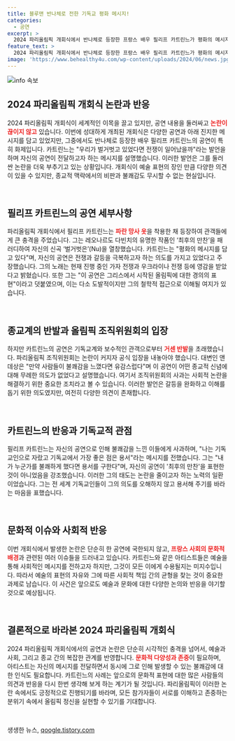```yaml
---
title: 블루맨 반나체로 전한 기독교 평화 메시지!
categories:
  - 공연
excerpt: >
  2024 파리올림픽 개회식에서 반나체로 등장한 프랑스 배우 필리프 카트린느가 평화의 메시지를 전하며 논란의 중심에 서다. 기독교계의 반발과 조직위의 사과로 이어진 이 공연, 과연 진정한 의도는 무엇일까? 클릭해 확인하세요!
feature_text: >
  2024 파리올림픽 개회식에서 반나체로 등장한 프랑스 배우 필리프 카트린느가 평화의 메시지를 전하며 논란의 중심에 서다. 기독교계의 반발과 조직위의 사과로 이어진 이 공연, 과연 진정한 의도는 무엇일까? 클릭해 확인하세요!
image: 'https://www.behealthy4u.com/wp-content/uploads/2024/06/news.jpg'
---
```


<p><img src="https://www.behealthy4u.com/wp-content/uploads/2024/06/news.jpg" alt="info 속보" /></p>

<h2 data-ke-size="size26">2024 파리올림픽 개회식 논란과 반응</h2>

<p data-ke-size="size16">2024 파리올림픽 개회식이 세계적인 이목을 끌고 있지만, 공연 내용을 둘러싸고 <b><span style="color: #ee2323;">논란이 끊이지 않고</span></b> 있습니다. 이번에 성대하게 개최된 개회식은 다양한 공연과 아래 진지한 메시지를 담고 있었지만, 그중에서도 반나체로 등장한 배우 필리프 카트린느의 공연이 특히 화제입니다. 카트린느는 "우리가 벌거벗고 있었다면 전쟁이 일어났을까"라는 발언을 하며 자신의 공연이 전달하고자 하는 메시지를 설명했습니다. 이러한 발언은 그를 둘러싼 논란을 더욱 부추기고 있는 상황입니다. 개회식이 예술 표현의 장인 만큼 다양한 의견이 있을 수 있지만, 종교적 맥락에서의 비판과 불쾌감도 무시할 수 없는 현실입니다.</p>

<p data-ke-size="size16">&nbsp;</p>

<h2 data-ke-size="size26">필리프 카트린느의 공연 세부사항</h2>

<p data-ke-size="size16">파리올림픽 개회식에서 필리프 카트린느는 <b><span style="color: #ee2323;">파란 망사 옷</span></b>을 착용한 채 등장하여 관객들에게 큰 충격을 주었습니다. 그는 레오나르도 다빈치의 유명한 작품인 ‘최후의 만찬’을 패러디하여 자신의 신곡 ‘벌거벗은’(Nu)을 열창했습니다. 카트린느는 "평화의 메시지를 담고 있다"며, 자신의 공연은 전쟁과 갈등을 극복하고자 하는 의도를 가지고 있었다고 주장했습니다. 그의 노래는 현재 진행 중인 가자 전쟁과 우크라이나 전쟁 등에 영감을 받았다고 밝혔습니다. 또한 그는 "이 공연은 그리스에서 시작된 올림픽에 대한 경의의 표현"이라고 덧붙였으며, 이는 다소 도발적이지만 그의 철학적 접근으로 이해될 여지가 있습니다.</p>

<p data-ke-size="size16">&nbsp;</p>

<h2 data-ke-size="size26">종교계의 반발과 올림픽 조직위원회의 입장</h2>

<p data-ke-size="size16">하지만 카트린느의 공연은 기독교계와 보수적인 관객으로부터 <b><span style="color: #ee2323;">거센 반발</span></b>을 초래했습니다. 파리올림픽 조직위원회는 논란이 커지자 공식 입장을 내놓아야 했습니다. 대변인 앤 데상은 "만약 사람들이 불쾌감을 느꼈다면 유감스럽다"며 이 공연이 어떤 종교적 신념에 대해 무례한 의도가 없었다고 설명했습니다. 여기서 조직위원회의 사과는 사회적 논란을 해결하기 위한 중요한 조치라고 볼 수 있습니다. 이러한 발언은 갈등을 완화하고 이해를 돕기 위한 의도였지만, 여전히 다양한 의견이 존재합니다.</p>

<p data-ke-size="size16">&nbsp;</p>

<h2 data-ke-size="size26">카트린느의 반응과 기독교적 관점</h2>

<p data-ke-size="size16">필리프 카트린느는 자신의 공연으로 인해 불쾌감을 느낀 이들에게 사과하며, "나는 기독교인으로 자랐고 기독교에서 가장 좋은 점은 용서"라는 메시지를 전했습니다. 그는 "내가 누군가를 불쾌하게 했다면 용서를 구한다"며, 자신의 공연이 '최후의 만찬'을 표현한 것이 아니었음을 강조했습니다. 이러한 그의 태도는 논란을 줄이고자 하는 노력의 일환이었습니다. 그는 전 세계 기독교인들이 그의 의도를 오해하지 않고 용서해 주기를 바라는 마음을 표했습니다.</p>

<p data-ke-size="size16">&nbsp;</p>

<h2 data-ke-size="size26">문화적 이슈와 사회적 반응</h2>

<p data-ke-size="size16">이번 개회식에서 발생한 논란은 단순히 한 공연에 국한되지 않고, <b><span style="color: #ee2323;">프랑스 사회의 문화적 배경</span></b>과 관련된 여러 이슈들을 드러내고 있습니다. 카트린느와 같은 아티스트들은 예술을 통해 사회적인 메시지를 전하고자 하지만, 그것이 모든 이에게 수용될지는 미지수입니다. 따라서 예술의 표현의 자유와 그에 따른 사회적 책임 간의 균형을 찾는 것이 중요한 과제로 남습니다. 이 사건은 앞으로도 예술과 문화에 대한 다양한 논의와 반응을 야기할 것으로 예상됩니다.</p>

<p data-ke-size="size16">&nbsp;</p>

<h2 data-ke-size="size26">결론적으로 바라본 2024 파리올림픽 개회식</h2>

<p data-ke-size="size16">2024 파리올림픽 개회식에서의 공연과 논란은 단순히 시각적인 충격을 넘어서, 예술과 사회, 그리고 종교 간의 복잡한 관계를 반영합니다. <b><span style="color: #ee2323;">문화적 다양성과 존중</span></b>이 필요하며, 아티스트는 자신의 메시지를 전달하면서 동시에 그로 인해 발생할 수 있는 불쾌감에 대한 인식도 필요합니다. 카트린느의 사례는 앞으로의 문화적 표현에 대한 많은 사람들의 의견과 반응을 다시 한번 생각해 보게 하는 계기가 될 것입니다. 파리올림픽이 이러한 논란 속에서도 긍정적으로 진행되기를 바라며, 모든 참가자들이 서로를 이해하고 존중하는 분위기 속에서 올림픽 정신을 실현할 수 있기를 기대합니다.</p>

<p data-ke-size="size16">&nbsp;</p>
생생한 뉴스, <a href="https://qoogle.tistory.com" rel="dofollow">qoogle.tistory.com</a>


